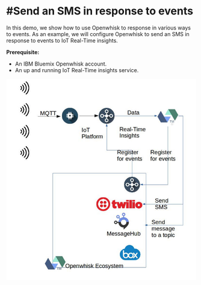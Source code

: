 #Send an SMS in response to events
==================================
 In this demo, we show how to use Openwhisk to response in various ways to events. As an example, we will configure Openwhisk to send an SMS in response to events to IoT Real-Time insights.


**Prerequisite:**
 - An IBM Bluemix Openwhisk account.
 - An up and running IoT Real-Time insights service.
 

![Overall Architecture](images/demoArchitecture.jpg?raw=true "Overall Architecture")